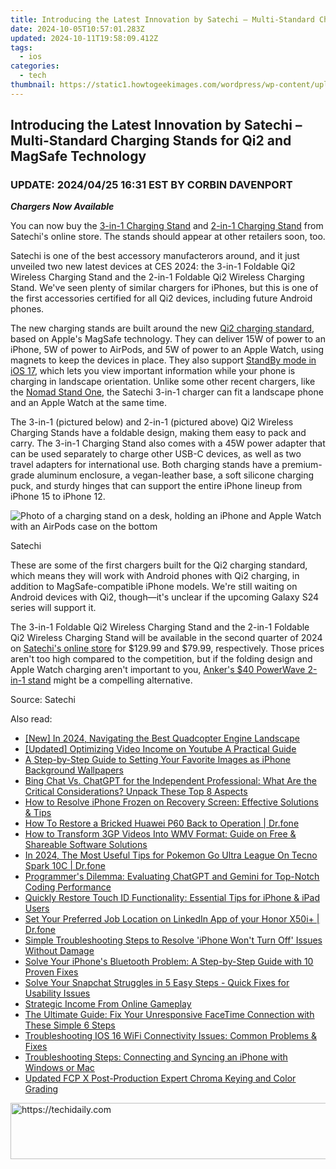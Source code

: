 ```yaml
---
title: Introducing the Latest Innovation by Satechi – Multi-Standard Charging Stands for Qi2 and MagSafe Technology
date: 2024-10-05T10:57:01.283Z
updated: 2024-10-11T19:58:09.412Z
tags:
  - ios
categories:
  - tech
thumbnail: https://static1.howtogeekimages.com/wordpress/wp-content/uploads/2023/12/stand.jpg
---
```


## Introducing the Latest Innovation by Satechi – Multi-Standard Charging Stands for Qi2 and MagSafe Technology

###  UPDATE: 2024/04/25 16:31 EST BY CORBIN DAVENPORT

**_Chargers Now Available_** 

 You can now buy the [3-in-1 Charging Stand](https://satechi.net/products/3-in-1-magnetic-wireless-charging-stand) and [2-in-1 Charging Stand](https://satechi.net/products/aluminum-2-in-1-magnetic-wireless-charging-stand) from Satechi's online store. The stands should appear at other retailers soon, too.

 Satechi is one of the best accessory manufacterors around, and it just unveiled two new latest devices at CES 2024: the 3-in-1 Foldable Qi2 Wireless Charging Stand and the 2-in-1 Foldable Qi2 Wireless Charging Stand. We've seen plenty of similar chargers for iPhones, but this is one of the first accessories certified for all Qi2 devices, including future Android phones.

 The new charging stands are built around the new [Qi2 charging standard](https://youtube-sure.techidaily.com/ed-becoming-a-bull-or-bear-best-stock-vids-on-youtube-for-2024/), based on Apple's MagSafe technology. They can deliver 15W of power to an iPhone, 5W of power to AirPods, and 5W of power to an Apple Watch, using magnets to keep the devices in place. They also support [StandBy mode in iOS 17](https://ios-pokemon-go.techidaily.com/in-2024-here-are-different-ways-to-find-pokemon-go-trainer-codes-to-add-to-your-account-on-apple-iphone-6-plus-drfone-by-drfone-virtual-ios/), which lets you view important information while your phone is charging in landscape orientation. Unlike some other recent chargers, like the [Nomad Stand One](https://extra-guidance.techidaily.com/updated-professionals-choice-best-top-10-4k-monitors/), the Satechi 3-in-1 charger can fit a landscape phone and an Apple Watch at the same time.

 The 3-in-1 (pictured below) and 2-in-1 (pictured above) Qi2 Wireless Charging Stands have a foldable design, making them easy to pack and carry. The 3-in-1 Charging Stand also comes with a 45W power adapter that can be used separately to charge other USB-C devices, as well as two travel adapters for international use. Both charging stands have a premium-grade aluminum enclosure, a vegan-leather base, a soft silicone charging puck, and sturdy hinges that can support the entire iPhone lineup from iPhone 15 to iPhone 12.

![Photo of a charging stand on a desk, holding an iPhone and Apple Watch with an AirPods case on the bottom](https://static1.howtogeekimages.com/wordpress/wp-content/uploads/2023/12/3-in-1-foldable-qi2-wireless-charging-stand-lifestyle-3.jpg) 

Satechi

 These are some of the first chargers built for the Qi2 charging standard, which means they will work with Android phones with Qi2 charging, in addition to MagSafe-compatible iPhone models. We're still waiting on Android devices with Qi2, though—it's unclear if the upcoming Galaxy S24 series will support it.

 The 3-in-1 Foldable Qi2 Wireless Charging Stand and the 2-in-1 Foldable Qi2 Wireless Charging Stand will be available in the second quarter of 2024 on [Satechi's online store](https://satechi.net/Qi2) for $129.99 and $79.99, respectively. Those prices aren't too high compared to the competition, but if the folding design and Apple Watch charging aren't important to you, [Anker's $40 PowerWave 2-in-1 stand](https://amazon.com/dp/B094FMWPPM?tag=hotoge-20&ascsubtag=UUhtgUeUpU2001459&asc%5Frefurl=https%3A%2F%2Fwww.howtogeek.com%2Fsatechi-qi2-charging-stands-ces-2024%2F&asc%5Fcampaign=Short-Term) might be a compelling alternative.

 Source: Satechi

<ins class="adsbygoogle"
     style="display:block"
     data-ad-format="autorelaxed"
     data-ad-client="ca-pub-7571918770474297"
     data-ad-slot="1223367746"></ins>

<ins class="adsbygoogle"
     style="display:block"
     data-ad-client="ca-pub-7571918770474297"
     data-ad-slot="8358498916"
     data-ad-format="auto"
     data-full-width-responsive="true"></ins>

<span class="atpl-alsoreadstyle">Also read:</span>
<div><ul>
<li><a href="https://article-posts.techidaily.com/new-in-2024-navigating-the-best-quadcopter-engine-landscape/"><u>[New] In 2024, Navigating the Best Quadcopter Engine Landscape</u></a></li>
<li><a href="https://youtube-docs.techidaily.com/ed-optimizing-video-income-on-youtube-a-practical-guide/"><u>[Updated] Optimizing Video Income on Youtube A Practical Guide</u></a></li>
<li><a href="https://os-tips.techidaily.com/a-step-by-step-guide-to-setting-your-favorite-images-as-iphone-background-wallpapers/"><u>A Step-by-Step Guide to Setting Your Favorite Images as iPhone Background Wallpapers</u></a></li>
<li><a href="https://tech-hub.techidaily.com/bing-chat-vs-chatgpt-for-the-independent-professional-what-are-the-critical-considerations-unpack-these-top-8-aspects/"><u>Bing Chat Vs. ChatGPT for the Independent Professional: What Are the Critical Considerations? Unpack These Top 8 Aspects</u></a></li>
<li><a href="https://os-tips.techidaily.com/how-to-resolve-iphone-frozen-on-recovery-screen-effective-solutions-and-tips/"><u>How to Resolve iPhone Frozen on Recovery Screen: Effective Solutions & Tips</u></a></li>
<li><a href="https://fix-guide.techidaily.com/how-to-restore-a-bricked-huawei-p60-back-to-operation-drfone-by-drfone-fix-android-problems-fix-android-problems/"><u>How To Restore a Bricked Huawei P60 Back to Operation | Dr.fone</u></a></li>
<li><a href="https://win-net.techidaily.com/how-to-transform-3gp-videos-into-wmv-format-guide-on-free-and-shareable-software-solutions/"><u>How to Transform 3GP Videos Into WMV Format: Guide on Free & Shareable Software Solutions</u></a></li>
<li><a href="https://android-pokemon-go.techidaily.com/in-2024-the-most-useful-tips-for-pokemon-go-ultra-league-on-tecno-spark-10c-drfone-by-drfone-virtual-android/"><u>In 2024, The Most Useful Tips for Pokemon Go Ultra League On Tecno Spark 10C | Dr.fone</u></a></li>
<li><a href="https://tech-hub.techidaily.com/programmers-dilemma-evaluating-chatgpt-and-gemini-for-top-notch-coding-performance/"><u>Programmer's Dilemma: Evaluating ChatGPT and Gemini for Top-Notch Coding Performance</u></a></li>
<li><a href="https://os-tips.techidaily.com/quickly-restore-touch-id-functionality-essential-tips-for-iphone-and-ipad-users/"><u>Quickly Restore Touch ID Functionality: Essential Tips for iPhone & iPad Users</u></a></li>
<li><a href="https://location-social.techidaily.com/set-your-preferred-job-location-on-linkedin-app-of-your-honor-x50iplus-drfone-by-drfone-virtual-android/"><u>Set Your Preferred Job Location on LinkedIn App of your Honor X50i+ | Dr.fone</u></a></li>
<li><a href="https://os-tips.techidaily.com/simple-troubleshooting-steps-to-resolve-iphone-wont-turn-off-issues-without-damage/"><u>Simple Troubleshooting Steps to Resolve 'iPhone Won't Turn Off' Issues Without Damage</u></a></li>
<li><a href="https://os-tips.techidaily.com/solve-your-iphones-bluetooth-problem-a-step-by-step-guide-with-10-proven-fixes/"><u>Solve Your iPhone's Bluetooth Problem: A Step-by-Step Guide with 10 Proven Fixes</u></a></li>
<li><a href="https://os-tips.techidaily.com/solve-your-snapchat-struggles-in-5-easy-steps-quick-fixes-for-usability-issues/"><u>Solve Your Snapchat Struggles in 5 Easy Steps - Quick Fixes for Usability Issues</u></a></li>
<li><a href="https://youtube-videos.techidaily.com/strategic-income-from-online-gameplay/"><u>Strategic Income From Online Gameplay</u></a></li>
<li><a href="https://os-tips.techidaily.com/the-ultimate-guide-fix-your-unresponsive-facetime-connection-with-these-simple-6-steps/"><u>The Ultimate Guide: Fix Your Unresponsive FaceTime Connection with These Simple 6 Steps</u></a></li>
<li><a href="https://os-tips.techidaily.com/troubleshooting-ios-16-wifi-connectivity-issues-common-problems-and-fixes/"><u>Troubleshooting IOS 16 WiFi Connectivity Issues: Common Problems & Fixes</u></a></li>
<li><a href="https://os-tips.techidaily.com/troubleshooting-steps-connecting-and-syncing-an-iphone-with-windows-or-mac/"><u>Troubleshooting Steps: Connecting and Syncing an iPhone with Windows or Mac</u></a></li>
<li><a href="https://ai-vdieo-software.techidaily.com/updated-fcp-x-post-production-expert-chroma-keying-and-color-grading/"><u>Updated FCP X Post-Production Expert Chroma Keying and Color Grading</u></a></li>
</ul></div>

<!-- affiliate ads begin -->
<a href="https://aligracehair.sjv.io/c/5597632/2016148/19272" target="_top" id="2016148">
  <img src="//a.impactradius-go.com/display-ad/19272-2016148" border="0" alt="https://techidaily.com" width="728" height="90"/>
</a>
<img height="0" width="0" src="https://aligracehair.sjv.io/i/5597632/2016148/19272" style="position:absolute;visibility:hidden;" border="0" />
<!-- affiliate ads end -->

